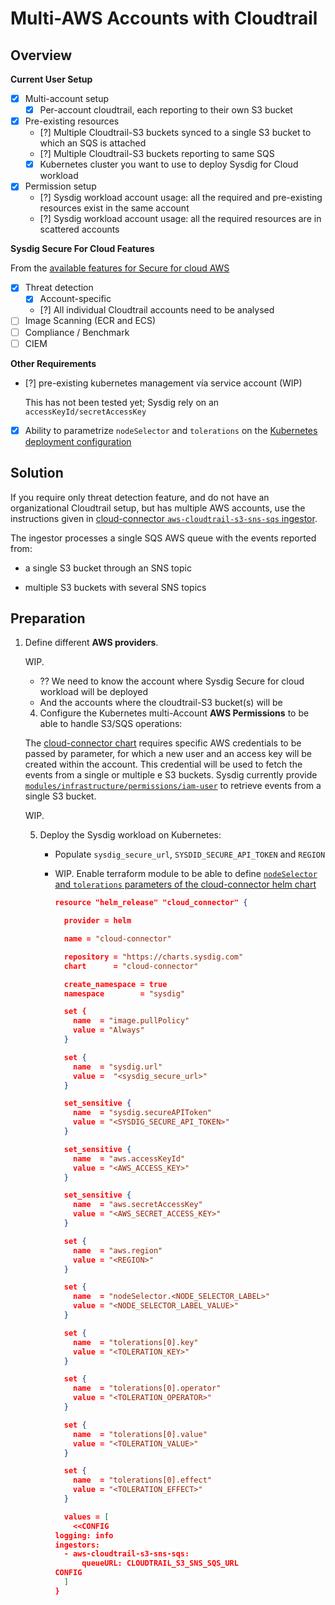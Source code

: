 # Multi-AWS Accounts with Cloudtrail 

## Overview

**Current User Setup**

- [X] Multi-account setup
  - [X] Per-account cloudtrail, each reporting to their own S3 bucket
- [X] Pre-existing resources
    - [?] Multiple Cloudtrail-S3 buckets synced to a single S3 bucket to which an SQS is attached
    - [?] Multiple Cloudtrail-S3 buckets reporting to same SQS
    - [X] Kubernetes cluster you want to use to deploy Sysdig for Cloud workload
- [X] Permission setup
    - [?] Sysdig workload account usage: all the required and pre-existing resources exist in the same account
    - [?] Sysdig workload account usage: all the required resources are in scattered accounts

**Sysdig Secure For Cloud Features**

From the [available features for Secure for cloud AWS ](https://docs.sysdig.com/en/docs/sysdig-secure/sysdig-secure-for-cloud/aws/#available-features)

- [X] Threat detection
    - [X] Account-specific
    - [?] All individual Cloudtrail accounts need to be analysed
- [ ] Image Scanning (ECR and ECS)
- [ ] Compliance / Benchmark
- [ ] CIEM

**Other Requirements**

- [?] pre-existing kubernetes management vía service account (WIP)
  
  This has not been tested yet; Sysdig rely on an `accessKeyId/secretAccessKey`
  <!--
  Skip step 4 and remove `aws_access_key_id` and `aws_secret_access_key` parameters from `org_k8s_threat_reuse_cloudtrail` module
  -->
  
- [X] Ability to parametrize `nodeSelector` and `tolerations` on the [Kubernetes deployment configuration](https://charts.sysdig.com/charts/cloud-connector/#configuration)

## Solution

If you require only threat detection feature, and do not have an organizational Cloudtrail setup, but has multiple AWS accounts, use the instructions given in [cloud-connector `aws-cloudtrail-s3-sns-sqs` ingestor](https://charts.sysdig.com/charts/cloud-connector/#ingestors).

The ingestor processes a single SQS AWS queue with the events reported from:

-  a single S3 bucket through an SNS topic

- multiple S3 buckets with several SNS topics

## Preparation

1. Define different **AWS providers**.

   WIP.
    - ?? We need to know the account where Sysdig Secure for cloud workload will be deployed
    - And the accounts where the cloudtrail-S3 bucket(s) will be
   <!--
    - Populate  `REGION`. Currently, same region is to be used
    - Because we are going to provision resources on multiple accounts, we're gonna use **two AWS providers**
        - `aws.s3` for s3-sns-sqs resources to be deployed. IAM user-credentials, to be used for k8s must also be in S3 account
        - `aws.sfc` for secure-for-cloud utility resources to be deployed

```terraform
provider "aws" {
  alias = "s3"
  region = "<REGION>"
  ...
}

provider "aws" {
  alias = "sfc"
  region = "<REGION>"
  ...
}
```
-->

2. Prepare the **Helm provider** definition. 

   1. Use the [cloud-connector chart](https://charts.sysdig.com/charts/cloud-connector/) to deploy the Sysdig workload. 

   2. Configure [**Helm** Provider](https://registry.terraform.io/providers/hashicorp/helm/latest/docs) for **Kubernetes** cluster:

      For example:

      ```
      provider "helm" {
        kubernetes {
          config_path = "~/.kube/config"
        }
      }
      ```

      

3. Configure the Cloudtrail-S3-SNS-SQS setup

WIP.

Create an SQS queue that will subscribe to:

-  Single S3-SNS setup

  For more information, see the [one S3-SNS-SQS](https://github.com/sysdiglabs/terraform-aws-secure-for-cloud/tree/master/modules/infrastructure/cloudtrail_s3-sns-sqs) module. 

- Multiple S3 buckets with SNS topics 

  We are working to provide a method to automatize this scenario.

<!--
    1. Populate  `CLOUDTRAIL_S3_NAME`
       <br/>ex.:
        ```text
        cloudtrail_s3_name=cloudtrail-logging-237944556329
        ```
    2. Populate `CLOUDTRAIL_S3_FILTER_PREFIX` in order to ingest a specific-account. Otherwise, just remove its assignation
       <br/>ex.:
        ```text
        s3_event_notification_filter_prefix=cloudtrail/AWSLogs/237944556329
        ```

```terraform
module "cloudtrail_s3_sns_sqs" {
  providers = {
    aws = aws.s3
  }
  source  = "sysdiglabs/secure-for-cloud/aws//modules/infrastructure/cloudtrail_s3-sns-sqs"
  cloudtrail_s3_name = "<CLOUDTRAIL_S3_NAME>"
  s3_event_notification_filter_prefix="<CLOUDTRAIL_S3_FILTER_PREFIX>"
}
```
-->

4. Configure the Kubernetes multi-Account **AWS Permissions** to be able to handle S3/SQS operations:

The  [cloud-connector chart](https://charts.sysdig.com/charts/cloud-connector/)  requires specific AWS credentials to be passed by parameter, for which a new user and an access key will be created within the account. This credential will be used to fetch the events from a single or multiple e S3 buckets. Sysdig currently provide  [`modules/infrastructure/permissions/iam-user`](https://github.com/sysdiglabs/terraform-aws-secure-for-cloud/blob/master/modules/infrastructure/permissions/iam-user) to retrieve events from a single S3 bucket.

WIP.

<!--
```terraform
module "multi-account" {
   providers = {
      aws = aws.s3
   }
   source  = "sysdiglabs/secure-for-cloud/aws//modules/infrastructure/permissions/iam-user"
   deploy_image_scanning         = false
   cloudtrail_s3_bucket_arn      = module.cloudtrail_s3_sns_sqs.cloudtrail_s3_arn
   cloudtrail_subscribed_sqs_arn = module.cloudtrail_s3_sns_sqs.cloudtrail_subscribed_sqs_arn
}
```
-->

5. Deploy the Sysdig workload on Kubernetes:

   * Populate  `sysdig_secure_url`, `SYSDID_SECURE_API_TOKEN` and `REGION`
   
   * WIP. Enable terraform module to be able to define [`nodeSelector` and `tolerations` parameters of the cloud-connector helm chart](https://charts.sysdig.com/charts/cloud-connector/#configuration)
   
     ```json
     resource "helm_release" "cloud_connector" {
     
       provider = helm
     
       name = "cloud-connector"
     
       repository = "https://charts.sysdig.com"
       chart      = "cloud-connector"
     
       create_namespace = true
       namespace        = "sysdig"
     
       set {
         name  = "image.pullPolicy"
         value = "Always"
       }
     
       set {
         name  = "sysdig.url"
         value =  "<sysdig_secure_url>"
       }
     
       set_sensitive {
         name  = "sysdig.secureAPIToken"
         value = "<SYSDIG_SECURE_API_TOKEN>"
       }
     
       set_sensitive {
         name  = "aws.accessKeyId"
         value = "<AWS_ACCESS_KEY>"
       }
     
       set_sensitive {
         name  = "aws.secretAccessKey"
         value = "<AWS_SECRET_ACCESS_KEY>"
       }
     
       set {
         name  = "aws.region"
         value = "<REGION>"
       }
     
       set {
         name  = "nodeSelector.<NODE_SELECTOR_LABEL>"
         value = "<NODE_SELECTOR_LABEL_VALUE>"
       }
     
       set {
         name  = "tolerations[0].key"
         value = "<TOLERATION_KEY>"
       }
     
       set {
         name  = "tolerations[0].operator"
         value = "<TOLERATION_OPERATOR>"
       }
     
       set {
         name  = "tolerations[0].value"
         value = "<TOLERATION_VALUE>"
       }
     
       set {
         name  = "tolerations[0].effect"
         value = "<TOLERATION_EFFECT>"
       }
     
       values = [
         <<CONFIG
     logging: info
     ingestors:
       - aws-cloudtrail-s3-sns-sqs:
           queueURL: CLOUDTRAIL_S3_SNS_SQS_URL
     CONFIG
       ]
     }
     ```
   
     
